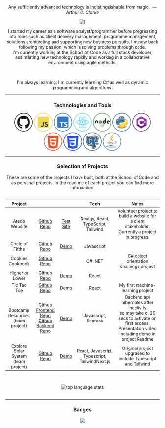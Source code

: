 <div style="display: inline_block"  align="center">

Any sufficiently advanced technology is indistinguishable from magic. &nbsp;&mdash; <cite>*Arthur C. Clarke*</cite>
<br>

<div style="display: inline_block"  align="center">
<img src="https://readme-typing-svg.herokuapp.com?font=Lobster&duration=3000&pause=1000&color=228B22&random=false&width=270&lines=Hi%2C+I'm+Doug%2C+a+full+stack+developer" alt='I'm Doug, a full stack developer>
</div>

I started my career as a software analyst/programmer before progressing into roles such as client delivery management, programme management, solutions architecting and supporting new business pursuits.  I'm now back following my passion, which is solving problems through code.  
I'm currently working at the School of Code as a full stack developer, assimilating new technology rapidly and working in a collaborative environment using agile methods.

<br>
<br>
I'm always learning: I'm currently learning C# as well as dynamic programming and algorithms.
<br>
<hr>

<h3 align="center">Technologies and Tools</h3>

<img alt="github" height ="60px" src="/img/github.png">
<img alt="javascript" height ="60px" src="/img/js.png">
<img alt="typescript" height ="60px" src="/img/ts.png"">
<img alt="react" height ="60px" src="/img/react.png">
<img alt="node.js" height ="60px" src="/img/node.png">
<img alt="python" height ="60px" src="/img/python.png">
<img alt="c#" height ="60px" src="/img/csharp.png">
<img alt="html5" height ="60px" src="/img/html.png">
<img alt="css3" height ="60px" src="/img/css.png">
<img alt="postgresql" height ="60px" src="/img/postgresql.png">
<img alt="java" height ="60px" src="/img/java.png">

<hr>

<h3>Selection of Projects</h3>
These are some of the projects I have built, both at the School of Code and as personal projects. In the read me of each project you can find more information.
<br>
<br>

<div align="center">

|               Project |                                                                     |                                                          | Tech                 | Notes                                  |
|:---------------------:|:-------------------------------------------------------------------:|:--------------------------------------------------------:|:--------------------:|:--------------------------------------:|
| Atedo Website         | [Github Repo](https://github.com/Dug-F/atedo) | [Test Site](https://atedo.vercel.app/)      | Next.js, React, TypeScript, Tailwind  | Volunteer project to build a website for a client stakeholder.  Currently a project in progress.  |
| Circle of Fifths      | [Github Repo](https://github.com/Dug-F/CircleOfFifths)                   | [Demo](https://circle-of-fifths-8q02.onrender.com/)      | Javascript           |                                         |
| Cookies Cookbook       | [Github Repo](https://github.com/Dug-F/CookiesCookbook) |                                             | C# .NET                               | C# object orientation challenge project  |
| Higher or Lower       | [Github Repo](https://github.com/Dug-F/HigherOrLowerReact)               | [Demo](https://higher-or-lower-react.onrender.com/)      | React                |                                         |
| Tic Tac Toe       | [Github Repo](https://github.com/Dug-F/TicTacToe)               | [Demo](https://tic-tac-toe-iota-sand.vercel.app/)      | React                | My first machine-learning project  |
| Bootcamp Resources <br> (team project)    | [Github Frontend Repo](https://github.com/Dug-F/MidTermProjectFrontend) <br> [Github Backend Repo](https://github.com/Dug-F/MidTermProjectBackend)| [Demo](https://front-end-project.onrender.com/)      | Javascript, Express    | Backend api hibernates after inactivity <br> so may take c. 20 secs to activate on first access. <br> Presentation video including demo in project Readme|
| Explore Solar System <br> (team project)  | [Github Repo](https://github.com/Dug-F/ExploreSolarSystemTs)               | [Demo](https://explore-solar-system-ts.vercel.app/)      | React, Javascript, Typescript, TailwindNext.js                |  Original project upgraded to include Typescript and Tailwind |

</div>
<hr>
<br>
<div style="display: inline_block"  align="center">
<img src="https://github-readme-stats.vercel.app/api/top-langs/?username=Dug-F&layout=compact&show_icons=true&theme=tokyonight" alt="top language stats")
</div>
<br>
<br>

<hr>

<h3>Badges</h3>
<img src="https://www.codewars.com/users/Dug-F/badges/large">
<br>

</div>



<!--
**Dug-F/Dug-F** is a ✨ _special_ ✨ repository because its `README.md` (this file) appears on your GitHub profile.

Here are some ideas to get you started:

- 🔭 I’m currently working on ...
- 🌱 I’m currently learning ...
- 👯 I’m looking to collaborate on ...
- 🤔 I’m looking for help with ...
- 💬 Ask me about ...
- 📫 How to reach me: ...
- 😄 Pronouns: ...
- ⚡ Fun fact: ...
-->
